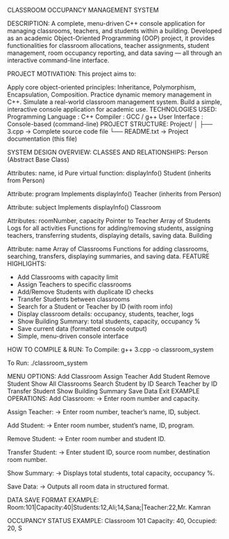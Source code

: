 CLASSROOM OCCUPANCY MANAGEMENT SYSTEM

DESCRIPTION:
A complete, menu-driven C++ console application for managing classrooms, teachers, and students within a building. Developed as an academic Object-Oriented Programming (OOP) project, it provides functionalities for classroom allocations, teacher assignments, student management, room occupancy reporting, and data saving — all through an interactive command-line interface.

PROJECT MOTIVATION:
This project aims to:

Apply core object-oriented principles: Inheritance, Polymorphism, Encapsulation, Composition.
Practice dynamic memory management in C++.
Simulate a real-world classroom management system.
Build a simple, interactive console application for academic use.
TECHNOLOGIES USED:
Programming Language : C++
Compiler : GCC / g++
User Interface : Console-based (command-line)
PROJECT STRUCTURE:
Project/ │ ├── 3.cpp → Complete source code file └── README.txt → Project documentation (this file)

SYSTEM DESIGN OVERVIEW:
CLASSES AND RELATIONSHIPS:
Person (Abstract Base Class)

Attributes: name, id
Pure virtual function: displayInfo()
Student (inherits from Person)

Attribute: program
Implements displayInfo()
Teacher (inherits from Person)

Attribute: subject
Implements displayInfo()
Classroom

Attributes: roomNumber, capacity
Pointer to Teacher
Array of Students
Logs for all activities
Functions for adding/removing students, assigning teachers, transferring students, displaying details, saving data.
Building

Attribute: name
Array of Classrooms
Functions for adding classrooms, searching, transfers, displaying summaries, and saving data.
FEATURE HIGHLIGHTS:
- Add Classrooms with capacity limit
- Assign Teachers to specific classrooms
- Add/Remove Students with duplicate ID checks
- Transfer Students between classrooms
- Search for a Student or Teacher by ID (with room info)
- Display classroom details: occupancy, students, teacher, logs
- Show Building Summary: total students, capacity, occupancy %
- Save current data (formatted console output)
- Simple, menu-driven console interface

HOW TO COMPILE & RUN:
To Compile: g++ 3.cpp -o classroom_system

To Run: ./classroom_system

MENU OPTIONS:
Add Classroom
Assign Teacher
Add Student
Remove Student
Show All Classrooms
Search Student by ID
Search Teacher by ID
Transfer Student
Show Building Summary
Save Data
Exit
EXAMPLE OPERATIONS:
Add Classroom: → Enter room number and capacity.

Assign Teacher: → Enter room number, teacher’s name, ID, subject.

Add Student: → Enter room number, student’s name, ID, program.

Remove Student: → Enter room number and student ID.

Transfer Student: → Enter student ID, source room number, destination room number.

Show Summary: → Displays total students, total capacity, occupancy %.

Save Data: → Outputs all room data in structured format.

DATA SAVE FORMAT EXAMPLE:
Room:101|Capacity:40|Students:12,Ali;14,Sana;|Teacher:22,Mr. Kamran

OCCUPANCY STATUS EXAMPLE:
Classroom 101 Capacity: 40, Occupied: 20, S
